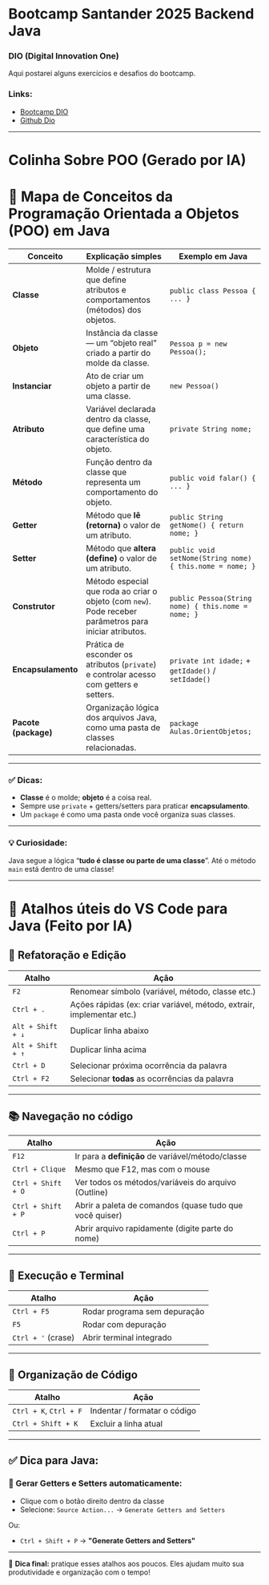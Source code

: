 # Bootcamp Santander 2025 Backend Java
### DIO (Digital Innovation One)

Aqui postarei alguns exercícios e desafios do bootcamp.

### Links:
- [Bootcamp DIO](https://web.dio.me/track/fbf007ec-42df-4c8b-af3d-e8dea9448693)
- [Github Dio](https://github.com/digitalinnovationone/)

---

# Colinha Sobre POO (Gerado por IA)
# 🧭 Mapa de Conceitos da Programação Orientada a Objetos (POO) em Java

| Conceito         | Explicação simples                                                                                      | Exemplo em Java                                              |
|------------------|---------------------------------------------------------------------------------------------------------|---------------------------------------------------------------|
| **Classe**       | Molde / estrutura que define atributos e comportamentos (métodos) dos objetos.                          | `public class Pessoa { ... }`                                 |
| **Objeto**       | Instância da classe — um “objeto real” criado a partir do molde da classe.                              | `Pessoa p = new Pessoa();`                                    |
| **Instanciar**   | Ato de criar um objeto a partir de uma classe.                                                          | `new Pessoa()`                                                |
| **Atributo**     | Variável declarada dentro da classe, que define uma característica do objeto.                           | `private String nome;`                                        |
| **Método**       | Função dentro da classe que representa um comportamento do objeto.                                      | `public void falar() { ... }`                                 |
| **Getter**       | Método que **lê (retorna)** o valor de um atributo.                                                     | `public String getNome() { return nome; }`                    |
| **Setter**       | Método que **altera (define)** o valor de um atributo.                                                  | `public void setNome(String nome) { this.nome = nome; }`      |
| **Construtor**   | Método especial que roda ao criar o objeto (com `new`). Pode receber parâmetros para iniciar atributos. | `public Pessoa(String nome) { this.nome = nome; }`            |
| **Encapsulamento** | Prática de esconder os atributos (`private`) e controlar acesso com getters e setters.                | `private int idade;` + `getIdade()` / `setIdade()`            |
| **Pacote (package)** | Organização lógica dos arquivos Java, como uma pasta de classes relacionadas.                        | `package Aulas.OrientObjetos;`                                |

---

### ✅ Dicas:
- **Classe** é o molde; **objeto** é a coisa real.
- Sempre use `private` + getters/setters para praticar **encapsulamento**.
- Um `package` é como uma pasta onde você organiza suas classes.

---

### 💡 Curiosidade:
Java segue a lógica “**tudo é classe ou parte de uma classe**”. Até o método `main` está dentro de uma classe!

---

# 🧠 Atalhos úteis do VS Code para Java (Feito por IA)

## 🎯 Refatoração e Edição

| Atalho               | Ação                                                                  |
|----------------------|-----------------------------------------------------------------------|
| `F2`                 | Renomear símbolo (variável, método, classe etc.)                     |
| `Ctrl + .`           | Ações rápidas (ex: criar variável, método, extrair, implementar etc.)|
| `Alt + Shift + ↓`    | Duplicar linha abaixo                                                |
| `Alt + Shift + ↑`    | Duplicar linha acima                                                 |
| `Ctrl + D`           | Selecionar próxima ocorrência da palavra                             |
| `Ctrl + F2`          | Selecionar **todas** as ocorrências da palavra                       |

---

## 📚 Navegação no código

| Atalho               | Ação                                                      |
|----------------------|-----------------------------------------------------------|
| `F12`                | Ir para a **definição** de variável/método/classe         |
| `Ctrl + Clique`      | Mesmo que F12, mas com o mouse                            |
| `Ctrl + Shift + O`   | Ver todos os métodos/variáveis do arquivo (Outline)       |
| `Ctrl + Shift + P`   | Abrir a paleta de comandos (quase tudo que você quiser)   |
| `Ctrl + P`           | Abrir arquivo rapidamente (digite parte do nome)          |

---

## 🧪 Execução e Terminal

| Atalho               | Ação                                    |
|----------------------|-----------------------------------------|
| `Ctrl + F5`          | Rodar programa sem depuração            |
| `F5`                 | Rodar com depuração                     |
| `Ctrl + '` (crase)   | Abrir terminal integrado                |

---

## 💄 Organização de Código

| Atalho                  | Ação                                 |
|-------------------------|--------------------------------------|
| `Ctrl + K`, `Ctrl + F`  | Indentar / formatar o código         |
| `Ctrl + Shift + K`      | Excluir a linha atual                |

---

## ✅ Dica para Java:

### 🔧 Gerar Getters e Setters automaticamente:

- Clique com o botão direito dentro da classe
- Selecione: `Source Action...` → `Generate Getters and Setters`

Ou:

- `Ctrl + Shift + P` → **"Generate Getters and Setters"**

---

📌 **Dica final:** pratique esses atalhos aos poucos. Eles ajudam muito sua produtividade e organização com o tempo!
